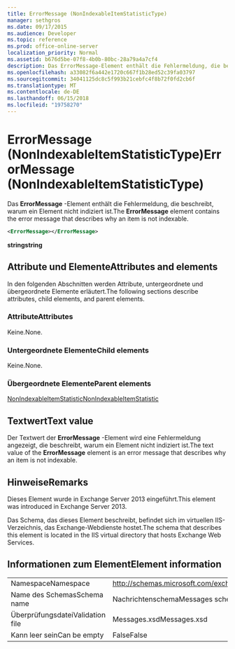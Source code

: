 ```yaml
---
title: ErrorMessage (NonIndexableItemStatisticType)
manager: sethgros
ms.date: 09/17/2015
ms.audience: Developer
ms.topic: reference
ms.prod: office-online-server
localization_priority: Normal
ms.assetid: b676d5be-07f8-4b0b-80bc-28a79a4a7cf4
description: Das ErrorMessage-Element enthält die Fehlermeldung, die beschreibt, warum ein Element nicht indiziert ist.
ms.openlocfilehash: a33082f6a442e1720c667f1b28ed52c39fa03797
ms.sourcegitcommit: 34041125dc8c5f993b21cebfc4f8b72f0fd2cb6f
ms.translationtype: MT
ms.contentlocale: de-DE
ms.lasthandoff: 06/15/2018
ms.locfileid: "19758270"
---
```

# <a name="errormessage-nonindexableitemstatistictype"></a><span data-ttu-id="1f5a2-103">ErrorMessage (NonIndexableItemStatisticType)</span><span class="sxs-lookup"><span data-stu-id="1f5a2-103">ErrorMessage (NonIndexableItemStatisticType)</span></span>

<span data-ttu-id="1f5a2-104">Das **ErrorMessage** -Element enthält die Fehlermeldung, die beschreibt, warum ein Element nicht indiziert ist.</span><span class="sxs-lookup"><span data-stu-id="1f5a2-104">The **ErrorMessage** element contains the error message that describes why an item is not indexable.</span></span> 
  
```XML
<ErrorMessage></ErrorMessage>
```

 <span data-ttu-id="1f5a2-105">**string**</span><span class="sxs-lookup"><span data-stu-id="1f5a2-105">**string**</span></span>
## <a name="attributes-and-elements"></a><span data-ttu-id="1f5a2-106">Attribute und Elemente</span><span class="sxs-lookup"><span data-stu-id="1f5a2-106">Attributes and elements</span></span>

<span data-ttu-id="1f5a2-107">In den folgenden Abschnitten werden Attribute, untergeordnete und übergeordnete Elemente erläutert.</span><span class="sxs-lookup"><span data-stu-id="1f5a2-107">The following sections describe attributes, child elements, and parent elements.</span></span>
  
### <a name="attributes"></a><span data-ttu-id="1f5a2-108">Attribute</span><span class="sxs-lookup"><span data-stu-id="1f5a2-108">Attributes</span></span>

<span data-ttu-id="1f5a2-109">Keine.</span><span class="sxs-lookup"><span data-stu-id="1f5a2-109">None.</span></span>
  
### <a name="child-elements"></a><span data-ttu-id="1f5a2-110">Untergeordnete Elemente</span><span class="sxs-lookup"><span data-stu-id="1f5a2-110">Child elements</span></span>

<span data-ttu-id="1f5a2-111">Keine.</span><span class="sxs-lookup"><span data-stu-id="1f5a2-111">None.</span></span>
  
### <a name="parent-elements"></a><span data-ttu-id="1f5a2-112">Übergeordnete Elemente</span><span class="sxs-lookup"><span data-stu-id="1f5a2-112">Parent elements</span></span>

[<span data-ttu-id="1f5a2-113">NonIndexableItemStatistic</span><span class="sxs-lookup"><span data-stu-id="1f5a2-113">NonIndexableItemStatistic</span></span>](nonindexableitemstatistic.md)
  
## <a name="text-value"></a><span data-ttu-id="1f5a2-114">Textwert</span><span class="sxs-lookup"><span data-stu-id="1f5a2-114">Text value</span></span>

<span data-ttu-id="1f5a2-115">Der Textwert der **ErrorMessage** -Element wird eine Fehlermeldung angezeigt, die beschreibt, warum ein Element nicht indiziert ist.</span><span class="sxs-lookup"><span data-stu-id="1f5a2-115">The text value of the **ErrorMessage** element is an error message that describes why an item is not indexable.</span></span> 
  
## <a name="remarks"></a><span data-ttu-id="1f5a2-116">Hinweise</span><span class="sxs-lookup"><span data-stu-id="1f5a2-116">Remarks</span></span>

<span data-ttu-id="1f5a2-117">Dieses Element wurde in Exchange Server 2013 eingeführt.</span><span class="sxs-lookup"><span data-stu-id="1f5a2-117">This element was introduced in Exchange Server 2013.</span></span>
  
<span data-ttu-id="1f5a2-118">Das Schema, das dieses Element beschreibt, befindet sich im virtuellen IIS-Verzeichnis, das Exchange-Webdienste hostet.</span><span class="sxs-lookup"><span data-stu-id="1f5a2-118">The schema that describes this element is located in the IIS virtual directory that hosts Exchange Web Services.</span></span>
  
## <a name="element-information"></a><span data-ttu-id="1f5a2-119">Informationen zum Element</span><span class="sxs-lookup"><span data-stu-id="1f5a2-119">Element information</span></span>

|||
|:-----|:-----|
|<span data-ttu-id="1f5a2-120">Namespace</span><span class="sxs-lookup"><span data-stu-id="1f5a2-120">Namespace</span></span>  <br/> |http://schemas.microsoft.com/exchange/services/2006/messages  <br/> |
|<span data-ttu-id="1f5a2-121">Name des Schemas</span><span class="sxs-lookup"><span data-stu-id="1f5a2-121">Schema name</span></span>  <br/> |<span data-ttu-id="1f5a2-122">Nachrichtenschema</span><span class="sxs-lookup"><span data-stu-id="1f5a2-122">Messages schema</span></span>  <br/> |
|<span data-ttu-id="1f5a2-123">Überprüfungsdatei</span><span class="sxs-lookup"><span data-stu-id="1f5a2-123">Validation file</span></span>  <br/> |<span data-ttu-id="1f5a2-124">Messages.xsd</span><span class="sxs-lookup"><span data-stu-id="1f5a2-124">Messages.xsd</span></span>  <br/> |
|<span data-ttu-id="1f5a2-125">Kann leer sein</span><span class="sxs-lookup"><span data-stu-id="1f5a2-125">Can be empty</span></span>  <br/> |<span data-ttu-id="1f5a2-126">False</span><span class="sxs-lookup"><span data-stu-id="1f5a2-126">False</span></span>  <br/> |
   

